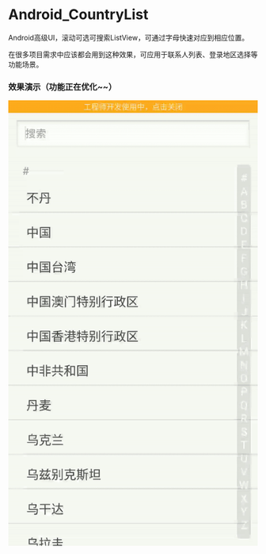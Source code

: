 # Android_CountryList
Android高级UI，滚动可选可搜索ListView，可通过字母快速对应到相应位置。

在很多项目需求中应该都会用到这种效果，可应用于联系人列表、登录地区选择等功能场景。

### 效果演示（功能正在优化~~）

![](./gif/demo.gif)